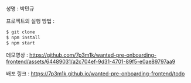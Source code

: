 
성명 : 박민규

프로젝트의 실행 방법 : 
```js
$ git clone
$ npm install
$ npm start
```

데모영상 : https://github.com/7p3m1k/wanted-pre-onboarding-frontend/assets/64489031/a2c704ef-9d31-4701-89f5-e0ae89797aa9

배포 링크 : https://7p3m1k.github.io/wanted-pre-onboarding-frontend/todo


